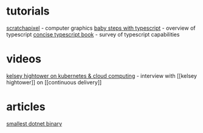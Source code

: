 # tutorials
[scratchapixel](https://scratchapixel.com) - computer graphics
[baby steps with typescript](https://www.telerik.com/blogs/baby-steps-typescript) - overview of typescript
[concise typescript book](https://github.com/gibbok/typescript-book) - survey of typescript capabilities

# videos
[kelsey hightower on kubernetes & cloud computing](https://www.youtube.com/watch?v=zkEYxCmPGqU) - interview with [[kelsey hightower]] on [[continuous delivery]]

# articles
[smallest dotnet binary](https://blog.washi.dev/posts/tinysharp/)
